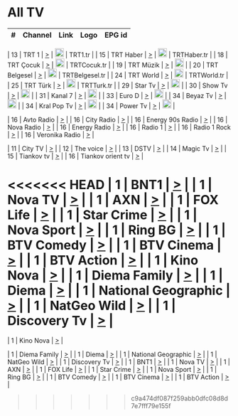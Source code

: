 <h1>All TV</h1>

| #   | Channel        | Link  | Logo | EPG id |
|:---:|:--------------:|:-----:|:----:|:------:|

| 13  | TRT 1            | [>](https://tv-trt1.medya.trt.com.tr/master.m3u8) | <img height="20" src="https://i.imgur.com/j786OLG.png"/> | TRT1.tr |
| 15  | TRT Haber        | [>](https://tv-trthaber.medya.trt.com.tr/master.m3u8) | <img height="20" src="https://i.imgur.com/OVfo8Ab.png"/> | TRTHaber.tr |
| 18  | TRT Çocuk        | [>](https://tv-trtcocuk.medya.trt.com.tr/master.m3u8) | <img height="20" src="https://i.imgur.com/QLFmD6d.png"/> | TRTCocuk.tr |
| 19  | TRT Müzik        | [>](https://tv-trtmuzik.medya.trt.com.tr/master.m3u8) | <img height="20" src="https://i.imgur.com/fIVFCEd.png"/> |
| 20  | TRT Belgesel     | [>](https://tv-trtbelgesel.medya.trt.com.tr/master.m3u8) | <img height="20" src="https://i.imgur.com/MGO87pe.png"/> | TRTBelgesel.tr |
| 24  | TRT World        | [>](https://tv-trtworld.medya.trt.com.tr/master.m3u8) | <img height="20" src="https://i.imgur.com/JEA2xpv.png"/> | TRTWorld.tr |
| 25  | TRT Türk         | [>](https://tv-trtturk.medya.trt.com.tr/master.m3u8) | <img height="20" src="https://i.imgur.com/OSTOQNw.png"/> | TRTTurk.tr |
| 29  | Star Tv   | [>](https://dogus-live.daioncdn.net/startv/startv_360p.m3u8) | <img height="20" src="https://i.imgur.com/IebUZx1.png"/> |
| 30  | Show Tv     | [>](https://ciner-live.daioncdn.net/showtv/showtv.m3u8) | <img height="20" src="https://i.imgur.com/IebUZx1.png"/> |
| 31  | Kanal 7     | [>](https://kanal7-live.daioncdn.net/kanal7/kanal7.m3u8) | <img height="20" src="https://i.imgur.com/IebUZx1.png"/> |
| 33  | Euro D    | [>](https://www.youtube.com/user/KanalD/live) | <img height="20" src="https://i.imgur.com/IebUZx1.png"/> |
| 34  | Beyaz Tv     | [>](https://beyaztv-live.daioncdn.net/beyaztv/beyaztv.m3u8) | <img height="20" src="https://i.imgur.com/IebUZx1.png"/> |
| 34  | Kral Pop Tv     | [>](https://www.youtube.com/watch?v=GuFTuKoXepw) | <img height="20" src="https://i.imgur.com/IebUZx1.png"/> |
| 34  | Power Tv     | [>](https://livetv.powerapp.com.tr/powerTV/powerhd.smil/chunklist.m3u8) | <img height="20" src="https://i.imgur.com/IebUZx1.png"/> |

| 16  | Avto Radio | [>](http://stream.metacast.eu/avtoradio.mp3.m3u) |
| 16  | City Radio | [>](http://stream.metacast.eu/city.aac.m3u) |
| 16  | Energy 90s Radio | [>](http://stream.metacast.eu/energy-90s.m3u) |
| 16  | Nova Radio | [>](http://stream.metacast.eu/nova.aac.m3u) |
| 16  | Energy Radio | [>](http://stream.metacast.eu/nrj.aac.m3u) |
| 16  | Radio 1 | [>](http://stream.metacast.eu/radio1.aac.m3u) |
| 16  | Radio 1 Rock | [>](http://stream.metacast.eu/radio1rock.aac.m3u) |
| 16  | Veronika Radio | [>](http://stream.metacast.eu/veronika.aac.m3u) |

| 11  | City TV | [>](https://tv.city.bg/play/tshls/citytv/index.m3u8) |
| 12  | The voice | [>](https://bss1.neterra.tv/thevoice/thevoice.m3u8) |
| 13  | DSTV | [>](http://46.249.95.140:8081/hls/data.m3u8) |
| 14  | Magic Tv | [>](https://bss1.neterra.tv/magictv/magictv.m3u8) |
| 15  | Tiankov tv | [>](https://streamer103.neterra.tv/tiankov-folk/live.m3u8) |
| 16  | Tiankov orient tv | [>](https://streamer103.neterra.tv/tiankov-orient/live.m3u8) |

<<<<<<< HEAD
| 1 | BNT1 | [>](https://ymkaya.xyz:12004/tv/bnt1/playlist.m3u8?wmsAuthSign=c2VydmVyX3RpbWU9NS8yNC8yMDI1IDY6NDM6NDEgUE0maGFzaF92YWx1ZT0xQzNvNHVjTmpJNWVYZ3QxNUZ0S3Z3PT0mdmFsaWRtaW51dGVzPTYw) |
| 1 | Nova TV | [>](https://ymkaya.xyz:12004/tv/novatv/playlist.m3u8?wmsAuthSign=c2VydmVyX3RpbWU9NS8yNC8yMDI1IDY6NDM6NTAgUE0maGFzaF92YWx1ZT00UmxhOEM3KzBvVG5iaFc3aGpzbEJnPT0mdmFsaWRtaW51dGVzPTYw) |
| 1 | AXN | [>](https://ymkaya.xyz:12004/tv/axn/playlist.m3u8?wmsAuthSign=c2VydmVyX3RpbWU9NS8yNC8yMDI1IDY6NDQ6MDAgUE0maGFzaF92YWx1ZT1hbkRnUko0SFh4NGVzTlBkZG9Hcm9BPT0mdmFsaWRtaW51dGVzPTYw) |
| 1 | FOX Life | [>](https://ymkaya.xyz:12004/tv/foxlife/playlist.m3u8?wmsAuthSign=c2VydmVyX3RpbWU9NS8yNC8yMDI1IDY6NDQ6MTAgUE0maGFzaF92YWx1ZT1wS3VjLy9Gc1NXRkNOQ3M0TlpxazZ3PT0mdmFsaWRtaW51dGVzPTYw) |
| 1 | Star Crime | [>](https://ymkaya.xyz:12004/tv/foxcrime/playlist.m3u8?wmsAuthSign=c2VydmVyX3RpbWU9NS8yNC8yMDI1IDY6NDQ6MjAgUE0maGFzaF92YWx1ZT1jNmV0WGk1Yk8zY2VXdEI2ZU9rUHdBPT0mdmFsaWRtaW51dGVzPTYw) |
| 1 | Nova Sport | [>](https://ymkaya.xyz:12004/tv/novasport/playlist.m3u8?wmsAuthSign=c2VydmVyX3RpbWU9NS8yNC8yMDI1IDY6NDQ6MjkgUE0maGFzaF92YWx1ZT04YVkyYnB3VGwyM3puVTZHUGJwZmpBPT0mdmFsaWRtaW51dGVzPTYw) |
| 1 | Ring BG | [>](https://ymkaya.xyz:12004/tv/ringbg/playlist.m3u8?wmsAuthSign=c2VydmVyX3RpbWU9NS8yNC8yMDI1IDY6NDQ6MzkgUE0maGFzaF92YWx1ZT1mOGJpL1BDTjA3UWRRV0RQd054elF3PT0mdmFsaWRtaW51dGVzPTYw) |
| 1 | BTV Comedy | [>](https://ymkaya.xyz:12004/tv/btvcomedy/playlist.m3u8?wmsAuthSign=c2VydmVyX3RpbWU9NS8yNC8yMDI1IDY6NDQ6NTEgUE0maGFzaF92YWx1ZT16RkdTZC9CcEVHUTQ0aFFjWWNFTElBPT0mdmFsaWRtaW51dGVzPTYw) |
| 1 | BTV Cinema | [>](https://ymkaya.xyz:12004/tv/btvcinema/playlist.m3u8?wmsAuthSign=c2VydmVyX3RpbWU9NS8yNC8yMDI1IDY6NDU6MDAgUE0maGFzaF92YWx1ZT1rUWpSRXc4R0VWMFBLS2o4dmZraGZ3PT0mdmFsaWRtaW51dGVzPTYw) |
| 1 | BTV Action | [>](https://ymkaya.xyz:12004/tv/btvaction/playlist.m3u8?wmsAuthSign=c2VydmVyX3RpbWU9NS8yNC8yMDI1IDY6NDU6MDkgUE0maGFzaF92YWx1ZT1NQ2xkRGhaN3R5YXFLT0JtQTN1MCtBPT0mdmFsaWRtaW51dGVzPTYw) |
| 1 | Kino Nova | [>](https://ymkaya.xyz:12004/tv/kinonova/playlist.m3u8?wmsAuthSign=c2VydmVyX3RpbWU9NS8yNC8yMDI1IDY6NDU6MTkgUE0maGFzaF92YWx1ZT04RDBpOXFJaWlJWDJDSjVzS3Q0ZU9nPT0mdmFsaWRtaW51dGVzPTYw) |
| 1 | Diema Family | [>](https://ymkaya.xyz:12004/tv/diemafamily/playlist.m3u8?wmsAuthSign=c2VydmVyX3RpbWU9NS8yNC8yMDI1IDY6NDU6MjkgUE0maGFzaF92YWx1ZT1SeDFYcit6cUx2MWV6eTk5VEZKemZ3PT0mdmFsaWRtaW51dGVzPTYw) |
| 1 | Diema | [>](https://ymkaya.xyz:12004/tv/diema/playlist.m3u8?wmsAuthSign=c2VydmVyX3RpbWU9NS8yNC8yMDI1IDY6NDU6MzggUE0maGFzaF92YWx1ZT1ka2xPWklRS2Vzd21MRW9hTGNHT093PT0mdmFsaWRtaW51dGVzPTYw) |
| 1 | National Geographic | [>](https://ymkaya.xyz:12004/tv/natgeo/playlist.m3u8?wmsAuthSign=c2VydmVyX3RpbWU9NS8yNC8yMDI1IDY6NDU6NDggUE0maGFzaF92YWx1ZT1TbjRTOURWZTZnZE9MS3hUWFFaazl3PT0mdmFsaWRtaW51dGVzPTYw) |
| 1 | NatGeo Wild | [>](https://ymkaya.xyz:12004/tv/natgeowild/playlist.m3u8?wmsAuthSign=c2VydmVyX3RpbWU9NS8yNC8yMDI1IDY6NDU6NTcgUE0maGFzaF92YWx1ZT02QUhmMXg1UGQ3Uk1WZFRJOTY4VHd3PT0mdmFsaWRtaW51dGVzPTYw) |
| 1 | Discovery Tv | [>](https://ymkaya.xyz:12004/tv/discovery/playlist.m3u8?wmsAuthSign=c2VydmVyX3RpbWU9NS8yNC8yMDI1IDY6NDY6MDcgUE0maGFzaF92YWx1ZT1SWGU0Vy9aVytVOGkvZzVVV2ptRHJRPT0mdmFsaWRtaW51dGVzPTYw) |
=======


| 1 | Kino Nova | [>](https://ymkaya.xyz:11336/tv/kinonova/playlist.m3u8?wmsAuthSign=c2VydmVyX3RpbWU9MS8yLzIwMjUgNDo0MDoyMCBBTSZoYXNoX3ZhbHVlPWlFS1FrWEtMMVRFM3l5YklUWUJQUHc9PSZ2YWxpZG1pbnV0ZXM9NjA=) |

| 1 | Diema Family | [>](https://ymkaya.xyz:11336/tv/diemafamily/playlist.m3u8?wmsAuthSign=c2VydmVyX3RpbWU9MS8yLzIwMjUgNDo0MDozMCBBTSZoYXNoX3ZhbHVlPUVUaTVKTldvZTF5WVVCM0YwL21kaXc9PSZ2YWxpZG1pbnV0ZXM9NjA=) |
| 1 | Diema | [>](https://ymkaya.xyz:11336/tv/diema/playlist.m3u8?wmsAuthSign=c2VydmVyX3RpbWU9MS8yLzIwMjUgNDo0MDo0MCBBTSZoYXNoX3ZhbHVlPVlYMWVJT2NuUjNpUTBsaytEUFFOS2c9PSZ2YWxpZG1pbnV0ZXM9NjA=) |
| 1 | National Geographic | [>](https://ymkaya.xyz:11336/tv/natgeo/playlist.m3u8?wmsAuthSign=c2VydmVyX3RpbWU9MS8yLzIwMjUgNDo0MTo0MSBBTSZoYXNoX3ZhbHVlPTJQTlVmcG5nYWx0M013eUhGRGxnd0E9PSZ2YWxpZG1pbnV0ZXM9NjA=) |
| 1 | NatGeo Wild | [>](https://ymkaya.xyz:11336/tv/natgeowild/playlist.m3u8?wmsAuthSign=c2VydmVyX3RpbWU9MS8yLzIwMjUgNDo0MTo1MSBBTSZoYXNoX3ZhbHVlPVl1OXZaTTliN0hGWEN3eDBYd1duNkE9PSZ2YWxpZG1pbnV0ZXM9NjA=) |
| 1 | Discovery Tv | [>](https://ymkaya.xyz:11336/tv/discovery/playlist.m3u8?wmsAuthSign=c2VydmVyX3RpbWU9MS8yLzIwMjUgNDo0MjowMSBBTSZoYXNoX3ZhbHVlPWtBQmdLNlY2RmQwWElzMVYzSDJyVkE9PSZ2YWxpZG1pbnV0ZXM9NjA=) |
| 1 | BNT1 | [>](https://ymkaya.xyz:11336/tv/bnt1/playlist.m3u8?wmsAuthSign=c2VydmVyX3RpbWU9MS8yLzIwMjUgNDozODozOCBBTSZoYXNoX3ZhbHVlPVVrMVlRQXpJWlhYeUh6ZFVpSC9NMUE9PSZ2YWxpZG1pbnV0ZXM9NjA=) |
| 1 | Nova TV | [>](https://ymkaya.xyz:11336/tv/novatv/playlist.m3u8?wmsAuthSign=c2VydmVyX3RpbWU9MS8yLzIwMjUgNDozODo0OCBBTSZoYXNoX3ZhbHVlPUVxQjh1a0ZzYkVGZU8zZDFGTzdreVE9PSZ2YWxpZG1pbnV0ZXM9NjA=) |
| 1 | AXN | [>](https://ymkaya.xyz:11336/tv/axn/playlist.m3u8?wmsAuthSign=c2VydmVyX3RpbWU9MS8yLzIwMjUgNDozODo1OCBBTSZoYXNoX3ZhbHVlPUpkWStGY1hkNXhaOVpPZ0thQ0FZL3c9PSZ2YWxpZG1pbnV0ZXM9NjA=) |
| 1 | FOX Life | [>](https://ymkaya.xyz:11336/tv/foxlife/playlist.m3u8?wmsAuthSign=c2VydmVyX3RpbWU9MS8yLzIwMjUgNDozOToxMCBBTSZoYXNoX3ZhbHVlPWt1ZDc1T3AzYlZDTjJnSy9TU0xJZlE9PSZ2YWxpZG1pbnV0ZXM9NjA=) |
| 1 | Star Crime | [>](https://ymkaya.xyz:11336/tv/foxcrime/playlist.m3u8?wmsAuthSign=c2VydmVyX3RpbWU9MS8yLzIwMjUgNDozOToyMCBBTSZoYXNoX3ZhbHVlPXIwVU45Nm9FR1l2enNkTG9TanBxbmc9PSZ2YWxpZG1pbnV0ZXM9NjA=) |
| 1 | Nova Sport | [>](https://ymkaya.xyz:11336/tv/novasport/playlist.m3u8?wmsAuthSign=c2VydmVyX3RpbWU9MS8yLzIwMjUgNDozOTozMCBBTSZoYXNoX3ZhbHVlPXlSZ0UxazVaM0xhSmc0NmR4T0c1T2c9PSZ2YWxpZG1pbnV0ZXM9NjA=) |
| 1 | Ring BG | [>](https://ymkaya.xyz:11336/tv/ringbg/playlist.m3u8?wmsAuthSign=c2VydmVyX3RpbWU9MS8yLzIwMjUgNDozOTo0MCBBTSZoYXNoX3ZhbHVlPTR4aUlFNHVUYWN4enY1WkVuOFZma2c9PSZ2YWxpZG1pbnV0ZXM9NjA=) |
| 1 | BTV Comedy | [>](https://ymkaya.xyz:11336/tv/btvcomedy/playlist.m3u8?wmsAuthSign=c2VydmVyX3RpbWU9MS8yLzIwMjUgNDozOTo1MCBBTSZoYXNoX3ZhbHVlPUtrMTJ2RHNTTUU1RFp1ZkVOdXFSK3c9PSZ2YWxpZG1pbnV0ZXM9NjA=) |
| 1 | BTV Cinema | [>](https://ymkaya.xyz:11336/tv/btvcinema/playlist.m3u8?wmsAuthSign=c2VydmVyX3RpbWU9MS8yLzIwMjUgNDozOTo1OSBBTSZoYXNoX3ZhbHVlPTZWcU9FZW56cG1NM1lrYy8xNE5NeHc9PSZ2YWxpZG1pbnV0ZXM9NjA=) |
| 1 | BTV Action | [>](https://ymkaya.xyz:11336/tv/btvaction/playlist.m3u8?wmsAuthSign=c2VydmVyX3RpbWU9MS8yLzIwMjUgNDo0MDoxMCBBTSZoYXNoX3ZhbHVlPUlDd0ErRkZVWThyMVZwR3c2REdGZ3c9PSZ2YWxpZG1pbnV0ZXM9NjA=) |
>>>>>>> c9a474df087f259abb0dfc08d8d7e7fff79e155f
